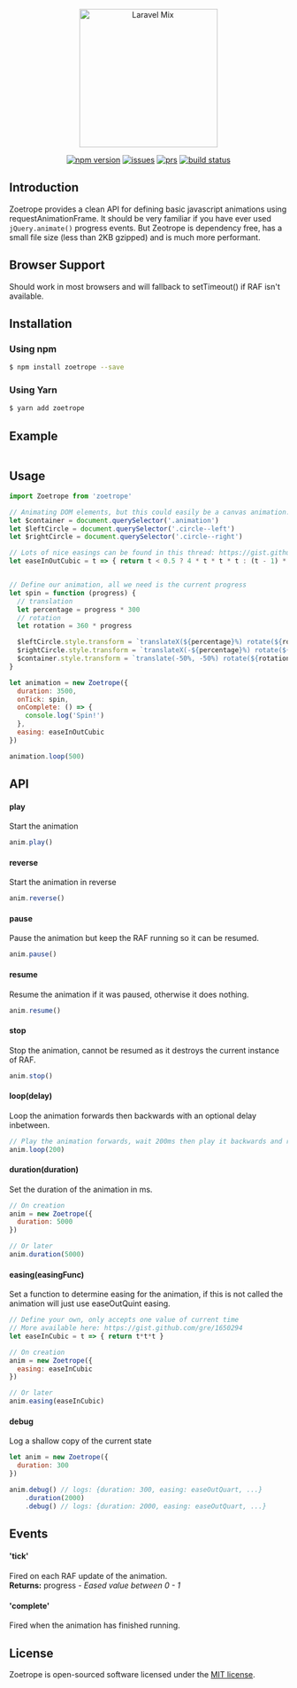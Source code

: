 <p align="center"><img width="250" src="https://user-images.githubusercontent.com/5281898/28753259-ca7e3540-7529-11e7-81eb-4f418af8ddd3.png" alt="Laravel Mix"></p>

<p align="center">
  <a href="https://www.npmjs.com/package/zoetrope"><img src="https://badge.fury.io/js/zoetrope.svg" alt="npm version"></a>
  <a href="https://github.com/hparton/zoetrope/issues"><img src="https://img.shields.io/badge/issues-0-brightgreen.svg" alt="issues"></a>
  <a href="#"><img src="https://img.shields.io/badge/PRs-welcome-brightgreen.svg" alt="prs"></a>
  <a href="https://travis-ci.org/hparton/zoetrope"><img src="https://travis-ci.org/hparton/zoetrope.svg?branch=master" alt="build status"></a>
</p>

## Introduction

Zoetrope provides a clean API for defining basic javascript animations using requestAnimationFrame. It should be very familiar if you have ever used `jQuery.animate()` progress events. But Zeotrope is dependency free, has a small file size (less than 2KB gzipped) and is much more performant.

## Browser Support

Should work in most browsers and will fallback to setTimeout() if RAF isn't available.

## Installation

### Using npm

```sh
$ npm install zoetrope --save
```

### Using Yarn

```sh
$ yarn add zoetrope
```

## Example

<p align="center"><img src="https://user-images.githubusercontent.com/5281898/28754266-1779cb4c-753a-11e7-9a60-379006bc4dbf.gif" alt=""></p>

## Usage

```js
import Zoetrope from 'zoetrope'

// Animating DOM elements, but this could easily be a canvas animation.
let $container = document.querySelector('.animation')
let $leftCircle = document.querySelector('.circle--left')
let $rightCircle = document.querySelector('.circle--right')

// Lots of nice easings can be found in this thread: https://gist.github.com/gre/1650294
let easeInOutCubic = t => { return t < 0.5 ? 4 * t * t * t : (t - 1) * (2 * t - 2) * (2 * t - 2) + 1 }


// Define our animation, all we need is the current progress
let spin = function (progress) {
  // translation
  let percentage = progress * 300
  // rotation
  let rotation = 360 * progress

  $leftCircle.style.transform = `translateX(${percentage}%) rotate(${rotation}deg)`
  $rightCircle.style.transform = `translateX(-${percentage}%) rotate(${rotation}deg)`
  $container.style.transform = `translate(-50%, -50%) rotate(${rotation}deg)`
}

let animation = new Zoetrope({
  duration: 3500,
  onTick: spin,
  onComplete: () => {
    console.log('Spin!')
  },
  easing: easeInOutCubic
})

animation.loop(500)
```

## API

#### play
Start the animation

```js
anim.play()
```

#### reverse
Start the animation in reverse

```js
anim.reverse()
```

#### pause
Pause the animation but keep the RAF running so it can be resumed.

```js
anim.pause()
```

#### resume
Resume the animation if it was paused, otherwise it does nothing.

```js
anim.resume()
```

#### stop
Stop the animation, cannot be resumed as it destroys the current instance of RAF.

```js
anim.stop()
```

#### loop(delay)
Loop the animation forwards then backwards with an optional delay inbetween.

```js
// Play the animation forwards, wait 200ms then play it backwards and repeat forever.
anim.loop(200)
```

#### duration(duration)
Set the duration of the animation in ms.

```js
// On creation
anim = new Zoetrope({
  duration: 5000
})

// Or later
anim.duration(5000)
```

#### easing(easingFunc)
Set a function to determine easing for the animation, if this is not called the animation will just use easeOutQuint easing.

```js
// Define your own, only accepts one value of current time
// More available here: https://gist.github.com/gre/1650294
let easeInCubic = t => { return t*t*t }

// On creation
anim = new Zoetrope({
  easing: easeInCubic
})

// Or later
anim.easing(easeInCubic)
```

#### debug
Log a shallow copy of the current state

```js
let anim = new Zoetrope({
  duration: 300
})

anim.debug() // logs: {duration: 300, easing: easeOutQuart, ...}
    .duration(2000)
    .debug() // logs: {duration: 2000, easing: easeOutQuart, ...}
```

## Events

#### 'tick'
Fired on each RAF update of the animation.<br>
**Returns:** progress - *Eased value between 0 - 1*

#### 'complete'
Fired when the animation has finished running.<br>

## License

Zoetrope is open-sourced software licensed under the [MIT license](http://opensource.org/licenses/MIT).
